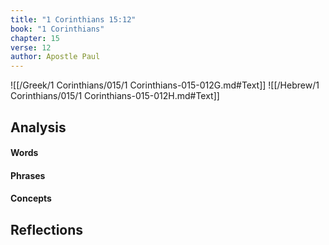```yaml
---
title: "1 Corinthians 15:12"
book: "1 Corinthians"
chapter: 15
verse: 12
author: Apostle Paul
---
```

![[/Greek/1 Corinthians/015/1 Corinthians-015-012G.md#Text]]
![[/Hebrew/1 Corinthians/015/1 Corinthians-015-012H.md#Text]]

## Analysis

#### Words

#### Phrases

#### Concepts

## Reflections
